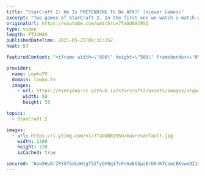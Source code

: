 ```yaml
---
title: "StarCraft 2: He Is PRETENDING To Be AFK?! (Viewer Games)"
excerpt: "Two games of StarCraft 2. In the first one we watch a match where Florencio gets a taste of his own medicine, and in the second one a Protoss player pretends to go AFK at the beginning of the match while building a Nexus on the other side of the map.  Florencio on Twitch: https://www.twitch.tv/florenciosc"
originalUrl: https://youtube.com/watch?v=7TaOd88I95Q
type: video
length: PT34M4S
publishedDateTime: 2021-05-25T09:31:15Z
heat: 53

featuredContent: "<iframe width=\"800\" height=\"500\" frameborder=\"0\" src=\"https://www.youtube.com/embed/7TaOd88I95Q\" allow=\"accelerometer; autoplay; encrypted-media; gyroscope; picture-in-picture\" allowfullscreen></iframe>"

provider:
  name: LowkoTV
  domain: lowko.tv
  images:
    - url: https://everyday-cc.github.io/starcraft2/assets/images/organizations/lowko.tv-50x50.jpg
      width: 50
      height: 50

topics:
  - StarCraft 2

images:
  - url: https://i.ytimg.com/vi/7TaOd88I95Q/maxresdefault.jpg
    width: 1280
    height: 720
    isCached: true

secured: "6ow5HuArIRYSTGdLmHtgf52TyQX9q17cFnGuEGbpaErD0nKTLsmcBKvweOZ14GZ5QthVDvTuRB+LGSatk4xweZbN4E+n7ggG4g/KTIBX481/GVPnUc1OXyjJJRx4PeACcEfjutvxfW+UEROK5BqvoobX8tNVXbjD0ZuDjcoPynkpZHnqvjbZj/pgehLGIPs9B+Ec66RmlO0ZEi5+zL9nSicJxNjlxQ6vqpXs7Nwjw7E9YnPGJRQPRnEW86Ez91YX2sT9MUpuo9glTik1WOerA+2dOBlrez4/8HzeKIFVcTS6/M3D13DLKLPLrTyKjHwkr12jyDvF1wGR3quQCZ4iJxS87r52roHeve0LqhE2hvMsdh1o10YjmvCOp++jtpZBMEWumQaoGbMAMS3RQDJK00RY6osWbBsVjiBB6zE5pqVDNOZ2ZMVJPwiOmWpKx13G;D6Vxjxu/SbSDOh0MtlZ7tw=="
---
```


